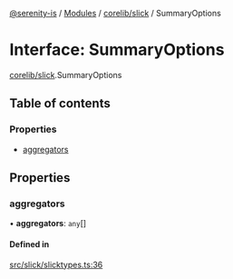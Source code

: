 [@serenity-is](../README.md) / [Modules](../modules.md) / [corelib/slick](../modules/corelib_slick.md) / SummaryOptions

# Interface: SummaryOptions

[corelib/slick](../modules/corelib_slick.md).SummaryOptions

## Table of contents

### Properties

- [aggregators](corelib_slick.SummaryOptions.md#aggregators)

## Properties

### aggregators

• **aggregators**: `any`[]

#### Defined in

[src/slick/slicktypes.ts:36](https://github.com/serenity-is/serenity/blob/master/packages/corelib/src/slick/slicktypes.ts#line&#x3D;36)
